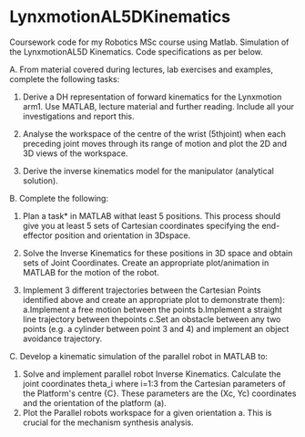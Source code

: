 # LynxmotionAL5DKinematics

Coursework code for my Robotics MSc course using Matlab. Simulation of the LynxmotionAL5D Kinematics. Code specifications as per below.  

A. From material covered during lectures, lab exercises and examples, complete the following tasks:
1) Derive a DH representation of forward kinematics for the Lynxmotion arm1. 
Use MATLAB, lecture material and further reading. Include all your investigations and report this.

2) Analyse the workspace of the centre of the wrist (5thjoint) when each preceding joint moves through its 
range of motion and plot the 2D and 3D views of the workspace.

3) Derive the inverse kinematics model for the manipulator (analytical solution).

B. Complete the following:
1) Plan a task* in MATLAB withat least 5 positions. This process 
should give you at least 5 sets of Cartesian coordinates specifying the end-effector position and orientation in 3Dspace.

2) Solve the Inverse Kinematics for these positions in 3D space and obtain sets of Joint Coordinates. 
Create an appropriate plot/animation in MATLAB for the motion of the robot.

3) Implement 3 different trajectories between the Cartesian Points identified above and create an 
appropriate plot to demonstrate them):
a.Implement a free motion between the points
b.Implement a straight line trajectory between thepoints
c.Set an obstacle between any two points (e.g. a cylinder between point 3 and 4) and implement an object avoidance trajectory.

C. Develop a kinematic simulation of the parallel robot in MATLAB to:
1) Solve and implement parallel robot Inverse Kinematics. Calculate the joint coordinates theta_i where i=1:3 from the 
Cartesian parameters of the Platform's centre {C}. These parameters are the (Xc, Yc) coordinates and the orientation of the platform (a). 
2) Plot the Parallel robots workspace for a given orientation a. This is crucial for the mechanism synthesis analysis.
